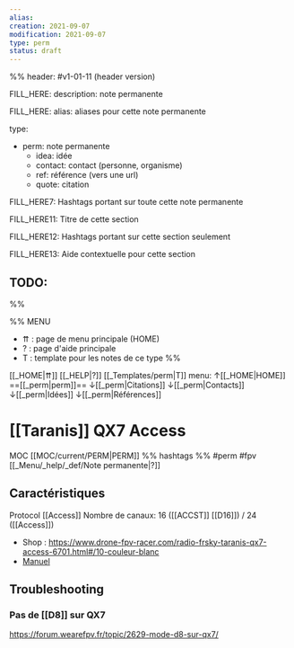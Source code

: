 ```yaml
---
alias:
creation: 2021-09-07
modification: 2021-09-07
type: perm
status: draft
---
```


%%
header: #v1-01-11 (header version)

FILL_HERE:
description: note permanente

FILL_HERE:
alias: aliases pour cette note permanente

type:
- perm: note permanente
  - idea: idée
  - contact: contact (personne, organisme)
  - ref: référence (vers une url)
  - quote: citation

FILL_HERE7:
Hashtags portant sur toute cette note permanente

FILL_HERE11:
Titre de cette section

FILL_HERE12:
Hashtags portant sur cette section seulement

FILL_HERE13:
Aide contextuelle pour cette section

TODO:
- 
%%

%% MENU
- ⇈ : page de menu principale (HOME)
- ? : page d'aide principale
- T : template pour les notes de ce type
%%

[[_HOME|⇈]] [[_HELP|?]] [[_Templates/perm|T]] menu: ↑[[_HOME|HOME]] ==[[_perm|perm]]== ↓[[_perm|Citations]] ↓[[_perm|Contacts]] ↓[[_perm|Idées]] ↓[[_perm|Références]]

# [[Taranis]] QX7 Access
MOC [[MOC/current/PERM|PERM]] %% hashtags %% #perm #fpv [[_Menu/_help/_def/Note permanente|?]]

## Caractéristiques
Protocol [[Access]]
Nombre de canaux: 16 ([[ACCST]] [[D16]]) / 24 ([[Access]])

- Shop : https://www.drone-fpv-racer.com/radio-frsky-taranis-qx7-access-6701.html#/10-couleur-blanc
- [Manuel](https://www.frsky-rc.com/taranis-q-x7s-access/)

## Troubleshooting
### Pas de [[D8]] sur QX7
https://forum.wearefpv.fr/topic/2629-mode-d8-sur-qx7/
